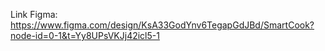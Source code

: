 Link Figma: https://www.figma.com/design/KsA33GodYnv6TegapGdJBd/SmartCook?node-id=0-1&t=Yy8UPsVKJj42icl5-1
